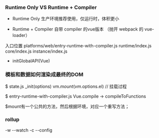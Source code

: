 ### Runtime Only VS Runtime + Compiler
* Runtime Only
生产环境推荐使用，仅运行时，体积更小

* Runtime + Compiler
自带 compiler 的vue版本 （抛开 webpack 的 vue-loader）

入口位置
platforms/web/entry-runtime-with-compiler.js
runtime/index.js
core/index.js
instance/index.js

* initGlobalAPI(Vue) 

### 模板和数据如何渲染成最终的DOM
$ state.js
  _init(options)
  vm.$mount(vm.$options.el) // 挂载过程

$ entry-runtime-with-compiler.js
  Vue.compile -> compileToFunctions

$mount有一个公共的方法，然后根据环境，对应一个重写方法；


### rollup

-w --watch
-c --config